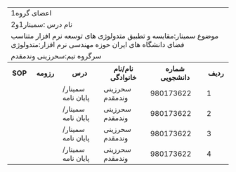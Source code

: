 <table style="width:100%">
<center>
<tr>
<td colspan="6" align="">اعضای گروه1</td>
</tr>
 <center>
  
<tr>
<td colspan="6">نام درس :سمینار1و2</td>
</tr>

<tr>
<td colspan="6">موضوع سمینار:مقایسه و تطبیق متدولوژی های توسعه نرم افزار متناسب فضای دانشگاه های ایران حوزه مهندسی نرم افزار:متدولوژی</td>
</tr>

<tr>
<td colspan="6">سرگروه تیم:سحرزینی وندمقدم</td>
</tr>

<tr>
 <th>SOP</th>
 <th>رزومه</th>
 <th>درس</th>
 <th>نام/نام خانوادگی</th>
 <th>شماره دانشجویی</th>
 <th>ردیف</th>
 </tr>
 
 <tr>
 <td></td>
 <td></td>
 <td>سمینار/پایان نامه</td>
 <td>سحرزینی وندمقدم</td>
 <td >980173622</td>
 <td>1</td>
 </tr>
 
 <tr>
 <td></td>
 <td></td>
 <td>سمینار/پایان نامه</td>
 <td>سحرزینی وندمقدم</td>
 <td >980173622</td>
 <td>2</td>
 </tr>
 
 <tr>
 <td></td>
 <td></td>
 <td>سمینار/پایان نامه</td>
 <td>سحرزینی وندمقدم</td>
 <td >980173622</td>
 <td>3</td>
 </tr>
 
<tr>
 <td></td>
 <td></td>
 <td>سمینار/پایان نامه</td>
 <td>سحرزینی وندمقدم</td>
 <td >980173622</td>
 <td>4</td>
 </tr>
 
</table>
